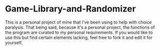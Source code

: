 # Game-Library-and-Randomizer
This is a personal project of mine that I've been using to help with choice paralysis. That being said, because it's a personal project, the functions of the program are curated to my personal requirements. If you would like to use this but find certain elements lacking, feel free to fork it and edit it for yourself.

